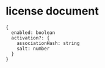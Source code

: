 # license document
```
{
  enabled: boolean
  activation?: {
    associationHash: string
    salt: number
  }
}
```
